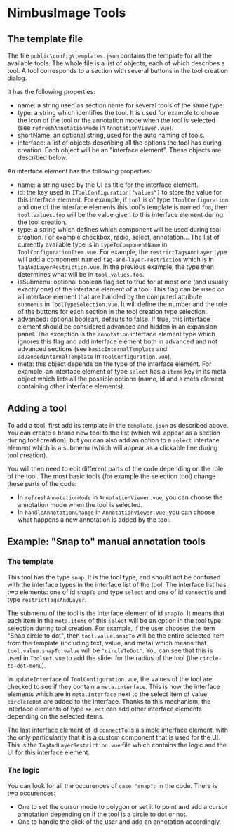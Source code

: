 # NimbusImage Tools

## The template file

The file `public\config\templates.json` contains the template for all the available tools.
The whole file is a list of objects, each of which describes a tool.
A tool corresponds to a section with several buttons in the tool creation dialog.

It has the following properties:
- name: a string used as section name for several tools of the same type.
- type: a string which identifies the tool. It is used for example to chose the icon of the tool or the annotation mode when the tool is selected (see `refreshAnnotationMode` in `AnnotationViewer.vue`).
- shortName: an optional string, used for the auto naming of tools.
- interface: a list of objects describing all the options the tool has during creation. Each object will be an "interface element". These objects are described below.

An interface element has the following properties:
- name: a string used by the UI as title for the interface element.
- id: the key used in `IToolConfiguration["values"]` to store the value for this interface element. For example, if `tool` is of type `IToolConfiguration` and one of the interface elements this tool's template is named `foo`, then `tool.values.foo` will be the value given to this interface element during the tool creation.
- type: a string which defines which component will be used during tool creation. For example checkbox, radio, select, annotation... The list of currently available type is in `typeToComponentName` in `ToolConfigurationItem.vue`. For example, the `restrictTagsAndLayer` type will add a component named `tag-and-layer-restriction` which is in `TagAndLayerRestriction.vue`. In the previous example, the type then determines what will be in `tool.values.foo`.
- isSubmenu: optional boolean flag set to true for at most one (and usually exactly one) of the interface element of a tool. This flag can be used on all interface element that are handled by the computed attribute `submenus` in `ToolTypeSelection.vue`. It will define the number and the role of the buttons for each section in the tool creation type selection.
- advanced: optional boolean, defaults to false. If true, this interface element should be considered advanced and hidden in an expansion panel. The exception is the `annotation` interface element type which ignores this flag and add interface element both in advanced and not advanced sections (see `basicInternalTemplate` and `advancedInternalTemplate` in `ToolConfiguration.vue`).
- meta: this object depends on the type of the interface element. For example, an interface element of type `select` has a `items` key in its meta object which lists all the possible options (name, id and a meta element containing other interface elements).

## Adding a tool

To add a tool, first add its template in the `template.json` as described above. You can create a brand new tool to the list (which will appear as a section during tool creation), but you can also add an option to a `select` interface element which is a submenu (which will appear as a clickable line during tool creation).

You will then need to edit different parts of the code depending on the role of the tool.
The most basic tools (for example the selection tool) change these parts of the code:
- In `refreshAnnotationMode` in `AnnotationViewer.vue`, you can choose the annotation mode when the tool is selected.
- In `handleAnnotationChange` in `AnnotationViewer.vue`, you can choose what happens a new annotation is added by the tool.

## Example: "Snap to" manual annotation tools

### The template

This tool has the type `snap`. It is the tool type, and should not be confused with the interface types in the interface list of the tool.
The interface list has two elements: one of id `snapTo` and type `select` and one of id `connectTo` and type `restrictTagsAndLayer`.

The submenu of the tool is the interface element of id `snapTo`. It means that each item in the `meta.items` of this `select` will be an option in the tool type selection during tool creation. For example, if the user chooses the item "Snap circle to dot", then `tool.value.snapTo` will be the entire selected item from the template (including text, value, and meta) which means that `tool.value.snapTo.value` will be `"circleToDot"`. You can see that this is used in `Toolset.vue` to add the slider for the radius of the tool (the `circle-to-dot-menu`).

In `updateInterface` of `ToolConfiguration.vue`, the values of the tool are checked to see if they contain a `meta.interface`. This is how the interface elements which are in `meta.interface` next to the select item of value `circleToDot` are added to the interface. Thanks to this mechanism, the interface elements of type `select` can add other interface elements depending on the selected items.

The last interface element of id `connectTo` is a simple interface element, with the only particularity that it is a custom component that is used for the UI. This is the `TagAndLayerRestriction.vue` file which contains the logic and the UI for this interface element.

### The logic

You can look for all the occurences of `case "snap":` in the code. There is two occurences:
- One to set the cursor mode to polygon or set it to point and add a cursor annotation depending on if the tool is a circle to dot or not.
- One to handle the click of the user and add an annotation accordingly.
